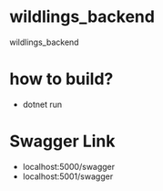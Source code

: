 # wildlings_backend
wildlings_backend


# how to build?
- dotnet run

# Swagger Link
- localhost:5000/swagger
- localhost:5001/swagger
